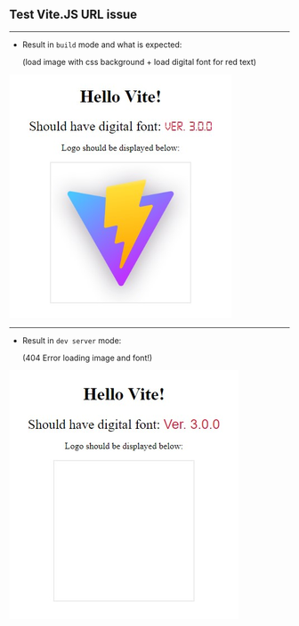 ## Test Vite.JS URL issue

---

- Result in `build` mode and what is expected:

    (load image with css background + load digital font for red text)

![build mode result](public/img/build.jpg "build mode result")

---

- Result in `dev server` mode:

  (404 Error loading image and font!)

![build mode result](public/img/dev-server.jpg "build mode result")
